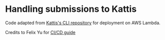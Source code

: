 # Handling submissions to Kattis

Code adapted from [Kattis's CLI repository](https://github.com/Kattis/kattis-cli) for deployment on AWS Lambda.

Credits to Felix Yu for [CI/CD guide](https://www.youtube.com/watch?v=AmHZxULclLQ)